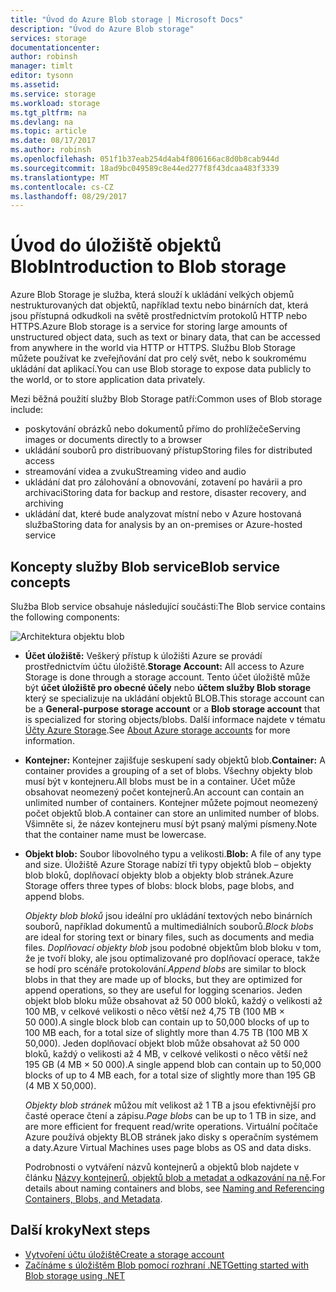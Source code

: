 ```yaml
---
title: "Úvod do Azure Blob storage | Microsoft Docs"
description: "Úvod do Azure Blob storage"
services: storage
documentationcenter: 
author: robinsh
manager: timlt
editor: tysonn
ms.assetid: 
ms.service: storage
ms.workload: storage
ms.tgt_pltfrm: na
ms.devlang: na
ms.topic: article
ms.date: 08/17/2017
ms.author: robinsh
ms.openlocfilehash: 051f1b37eab254d4ab4f806166ac8d0b8cab944d
ms.sourcegitcommit: 18ad9bc049589c8e44ed277f8f43dcaa483f3339
ms.translationtype: MT
ms.contentlocale: cs-CZ
ms.lasthandoff: 08/29/2017
---
```

# <a name="introduction-to-blob-storage"></a><span data-ttu-id="978e1-103">Úvod do úložiště objektů Blob</span><span class="sxs-lookup"><span data-stu-id="978e1-103">Introduction to Blob storage</span></span>

<span data-ttu-id="978e1-104">Azure Blob Storage je služba, která slouží k ukládání velkých objemů nestrukturovaných dat objektů, například textu nebo binárních dat, která jsou přístupná odkudkoli na světě prostřednictvím protokolů HTTP nebo HTTPS.</span><span class="sxs-lookup"><span data-stu-id="978e1-104">Azure Blob storage is a service for storing large amounts of unstructured object data, such as text or binary data, that can be accessed from anywhere in the world via HTTP or HTTPS.</span></span> <span data-ttu-id="978e1-105">Službu Blob Storage můžete používat ke zveřejňování dat pro celý svět, nebo k soukromému ukládání dat aplikací.</span><span class="sxs-lookup"><span data-stu-id="978e1-105">You can use Blob storage to expose data publicly to the world, or to store application data privately.</span></span>

<span data-ttu-id="978e1-106">Mezi běžná použití služby Blob Storage patří:</span><span class="sxs-lookup"><span data-stu-id="978e1-106">Common uses of Blob storage include:</span></span>

* <span data-ttu-id="978e1-107">poskytování obrázků nebo dokumentů přímo do prohlížeče</span><span class="sxs-lookup"><span data-stu-id="978e1-107">Serving images or documents directly to a browser</span></span>
* <span data-ttu-id="978e1-108">ukládání souborů pro distribuovaný přístup</span><span class="sxs-lookup"><span data-stu-id="978e1-108">Storing files for distributed access</span></span>
* <span data-ttu-id="978e1-109">streamování videa a zvuku</span><span class="sxs-lookup"><span data-stu-id="978e1-109">Streaming video and audio</span></span>
* <span data-ttu-id="978e1-110">ukládání dat pro zálohování a obnovování, zotavení po havárii a pro archivaci</span><span class="sxs-lookup"><span data-stu-id="978e1-110">Storing data for backup and restore, disaster recovery, and archiving</span></span>
* <span data-ttu-id="978e1-111">ukládání dat, které bude analyzovat místní nebo v Azure hostovaná služba</span><span class="sxs-lookup"><span data-stu-id="978e1-111">Storing data for analysis by an on-premises or Azure-hosted service</span></span>

## <a name="blob-service-concepts"></a><span data-ttu-id="978e1-112">Koncepty služby Blob service</span><span class="sxs-lookup"><span data-stu-id="978e1-112">Blob service concepts</span></span>

<span data-ttu-id="978e1-113">Služba Blob service obsahuje následující součásti:</span><span class="sxs-lookup"><span data-stu-id="978e1-113">The Blob service contains the following components:</span></span>

![Architektura objektu blob](./media/storage-blobs-introduction/blob1.png)

* <span data-ttu-id="978e1-115">**Účet úložiště:** Veškerý přístup k úložišti Azure se provádí prostřednictvím účtu úložiště.</span><span class="sxs-lookup"><span data-stu-id="978e1-115">**Storage Account:** All access to Azure Storage is done through a storage account.</span></span> <span data-ttu-id="978e1-116">Tento účet úložiště může být **účet úložiště pro obecné účely** nebo **účtem služby Blob storage** který se specializuje na ukládání objektů BLOB.</span><span class="sxs-lookup"><span data-stu-id="978e1-116">This storage account can be a **General-purpose storage account** or a **Blob storage account** that is specialized for storing objects/blobs.</span></span> <span data-ttu-id="978e1-117">Další informace najdete v tématu [Účty Azure Storage](../common/storage-create-storage-account.md?toc=%2fazure%2fstorage%2fblobs%2ftoc.json).</span><span class="sxs-lookup"><span data-stu-id="978e1-117">See [About Azure storage accounts](../common/storage-create-storage-account.md?toc=%2fazure%2fstorage%2fblobs%2ftoc.json) for more information.</span></span>

* <span data-ttu-id="978e1-118">**Kontejner:** Kontejner zajišťuje seskupení sady objektů blob.</span><span class="sxs-lookup"><span data-stu-id="978e1-118">**Container:** A container provides a grouping of a set of blobs.</span></span> <span data-ttu-id="978e1-119">Všechny objekty blob musí být v kontejneru.</span><span class="sxs-lookup"><span data-stu-id="978e1-119">All blobs must be in a container.</span></span> <span data-ttu-id="978e1-120">Účet může obsahovat neomezený počet kontejnerů.</span><span class="sxs-lookup"><span data-stu-id="978e1-120">An account can contain an unlimited number of containers.</span></span> <span data-ttu-id="978e1-121">Kontejner můžete pojmout neomezený počet objektů blob.</span><span class="sxs-lookup"><span data-stu-id="978e1-121">A container can store an unlimited number of blobs.</span></span> <span data-ttu-id="978e1-122">Všimněte si, že název kontejneru musí být psaný malými písmeny.</span><span class="sxs-lookup"><span data-stu-id="978e1-122">Note that the container name must be lowercase.</span></span>

* <span data-ttu-id="978e1-123">**Objekt blob:** Soubor libovolného typu a velikosti.</span><span class="sxs-lookup"><span data-stu-id="978e1-123">**Blob:** A file of any type and size.</span></span> <span data-ttu-id="978e1-124">Úložiště Azure Storage nabízí tři typy objektů blob – objekty blob bloků, doplňovací objekty blob a objekty blob stránek.</span><span class="sxs-lookup"><span data-stu-id="978e1-124">Azure Storage offers three types of blobs: block blobs, page blobs, and append blobs.</span></span>
  
    <span data-ttu-id="978e1-125">*Objekty blob bloků* jsou ideální pro ukládání textových nebo binárních souborů, například dokumentů a multimediálních souborů.</span><span class="sxs-lookup"><span data-stu-id="978e1-125">*Block blobs* are ideal for storing text or binary files, such as documents and media files.</span></span> <span data-ttu-id="978e1-126">*Doplňovací objekty blob* jsou podobné objektům blob bloku v tom, že je tvoří bloky, ale jsou optimalizované pro doplňovací operace, takže se hodí pro scénáře protokolování.</span><span class="sxs-lookup"><span data-stu-id="978e1-126">*Append blobs* are similar to block blobs in that they are made up of blocks, but they are optimized for append operations, so they are useful for logging scenarios.</span></span> <span data-ttu-id="978e1-127">Jeden objekt blob bloku může obsahovat až 50 000 bloků, každý o velikosti až 100 MB, v celkové velikosti o něco větší než 4,75 TB (100 MB × 50 000).</span><span class="sxs-lookup"><span data-stu-id="978e1-127">A single block blob can contain up to 50,000 blocks of up to 100 MB each, for a total size of slightly more than 4.75 TB (100 MB X 50,000).</span></span> <span data-ttu-id="978e1-128">Jeden doplňovací objekt blob může obsahovat až 50 000 bloků, každý o velikosti až 4 MB, v celkové velikosti o něco větší než 195 GB (4 MB × 50 000).</span><span class="sxs-lookup"><span data-stu-id="978e1-128">A single append blob can contain up to 50,000 blocks of up to 4 MB each, for a total size of slightly more than 195 GB (4 MB X 50,000).</span></span>
  
    <span data-ttu-id="978e1-129">*Objekty blob stránek* můžou mít velikost až 1 TB a jsou efektivnější pro časté operace čtení a zápisu.</span><span class="sxs-lookup"><span data-stu-id="978e1-129">*Page blobs* can be up to 1 TB in size, and are more efficient for frequent read/write operations.</span></span> <span data-ttu-id="978e1-130">Virtuální počítače Azure používá objekty BLOB stránek jako disky s operačním systémem a daty.</span><span class="sxs-lookup"><span data-stu-id="978e1-130">Azure Virtual Machines uses page blobs as OS and data disks.</span></span>
  
    <span data-ttu-id="978e1-131">Podrobnosti o vytváření názvů kontejnerů a objektů blob najdete v článku [Názvy kontejnerů, objektů blob a metadat a odkazování na ně](/rest/api/storageservices/Naming-and-Referencing-Containers--Blobs--and-Metadata).</span><span class="sxs-lookup"><span data-stu-id="978e1-131">For details about naming containers and blobs, see [Naming and Referencing Containers, Blobs, and Metadata](/rest/api/storageservices/Naming-and-Referencing-Containers--Blobs--and-Metadata).</span></span>

## <a name="next-steps"></a><span data-ttu-id="978e1-132">Další kroky</span><span class="sxs-lookup"><span data-stu-id="978e1-132">Next steps</span></span>

* [<span data-ttu-id="978e1-133">Vytvoření účtu úložiště</span><span class="sxs-lookup"><span data-stu-id="978e1-133">Create a storage account</span></span>](../common/storage-create-storage-account.md?toc=%2fazure%2fstorage%2fblobs%2ftoc.json)
* [<span data-ttu-id="978e1-134">Začínáme s úložištěm Blob pomocí rozhraní .NET</span><span class="sxs-lookup"><span data-stu-id="978e1-134">Getting started with Blob storage using .NET</span></span>](storage-dotnet-how-to-use-blobs.md)
